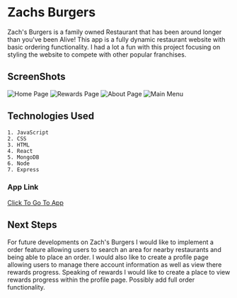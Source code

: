# Zachs Burgers

Zach's Burgers is a family owned Restaurant that has been around longer than you've been Alive! This app is a fully dynamic restaurant website with basic ordering functionality. I had a lot a fun with this project focusing on styling the website to compete with other popular franchises.  

## ScreenShots 
![Home Page](https://imgur.com/r00juxL.png)
![Rewards Page](https://imgur.com/lPf2Iax.png)
![About Page](https://imgur.com/9sCM9Up.png)
![Main Menu](https://imgur.com/Z0S2dye.png)

## Technologies Used
    1. JavaScript
    2. CSS
    3. HTML
    4. React
    5. MongoDB
    6. Node
    7. Express

### App Link
[Click To Go To App](https://zachsburgers.herokuapp.com/)

## Next Steps

For future developments on Zach's Burgers I would like to implement a order feature allowing users to search an area for nearby restaurants and being able to place an order. I would also like to create a profile page allowing users to manage there account information as well as view there rewards progress. Speaking of rewards I would like to create a place to view rewards progress within the profile page. Possibly add full order functionality. 




